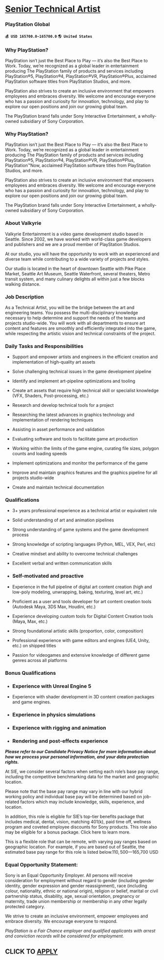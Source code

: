 # [Senior Technical Artist](https://www.remotewlb.com/apply/senior-technical-artist-86783)  
### PlayStation Global  
#### `💰 USD 165700.0~165700.0` `🌎 United States`  

### Why PlayStation?

PlayStation isn’t just the Best Place to Play — it’s also the Best Place to Work. Today, we’re recognized as a global leader in entertainment producing The PlayStation family of products and services including PlayStation®5, PlayStation®4, PlayStation®VR, PlayStation®Plus, acclaimed PlayStation software titles from PlayStation Studios, and more.

PlayStation also strives to create an inclusive environment that empowers employees and embraces diversity. We welcome and encourage everyone who has a passion and curiosity for innovation, technology, and play to explore our open positions and join our growing global team.

The PlayStation brand falls under Sony Interactive Entertainment, a wholly-owned subsidiary of Sony Corporation.

### Why PlayStation?

PlayStation isn’t just the Best Place to Play — it’s also the Best Place to Work. Today, we’re recognized as a global leader in entertainment producing The PlayStation family of products and services including PlayStation®5, PlayStation®4, PlayStation®VR, PlayStation®Plus, PlayStation™Now, acclaimed PlayStation software titles from PlayStation Studios, and more.

PlayStation also strives to create an inclusive environment that empowers employees and embraces diversity. We welcome and encourage everyone who has a passion and curiosity for innovation, technology, and play to explore our open positions and join our growing global team.

The PlayStation brand falls under Sony Interactive Entertainment, a wholly-owned subsidiary of Sony Corporation.

### About Valkyrie

Valkyrie Entertainment is a video game development studio based in Seattle. Since 2002, we have worked with world-class game developers and publishers and we are a proud member of PlayStation Studios.

At our studio, you will have the opportunity to work with an experienced and diverse team while contributing to a wide variety of projects and styles.

Our studio is located in the heart of downtown Seattle with Pike Place Market, Seattle Art Museum, Seattle Waterfront, several theaters, Metro transit system, and many culinary delights all within just a few blocks walking distance.

### Job Description

As a Technical Artist, you will be the bridge between the art and engineering teams. You possess the multi-disciplinary knowledge necessary to help determine and support the needs of the teams and projects studio-wide. You will work with all departments to ensure art content and features are smoothly and efficiently integrated into the game, while respecting the artistic vision and technical constraints of the project.

### Daily Tasks and Responsibilities

  * Support and empower artists and engineers in the efficient creation and implementation of high-quality art assets 

  * Solve challenging technical issues in the game development pipeline 

  * Identify and implement art-pipeline optimizations and tooling 

  * Create art assets that require high technical skill or specialist knowledge (VFX, Shaders, Post-processing, etc.) 

  * Research and develop technical tools for a project 

  * Researching the latest advances in graphics technology and implementation of rendering techniques 

  * Assisting in asset performance and validation 

  * Evaluating software and tools to facilitate game art production 

  * Working within the limits of the game engine, curating file sizes, polygon counts and loading speeds 

  * Implement optimizations and monitor the performance of the game 

  * Improve and maintain graphics features and the graphics pipeline for all projects studio-wide 

  * Create and maintain technical documentation 

### Qualifications

  * 3+ years professional experience as a technical artist or equivalent role 

  * Solid understanding of art and animation pipelines 

  * Strong understanding of game systems and the game development process 

  * Strong knowledge of scripting languages (Python, MEL, VEX, Perl, etc) 

  * Creative mindset and ability to overcome technical challenges 

  * Excellent verbal and written communication skills 

  * ### Self-motivated and proactive 

  * Experience in the full pipeline of digital art content creation (high and low-poly modeling, unwrapping, baking, texturing, level art, etc.) 

  * Proficient as a user and tools developer for art content creation tools (Autodesk Maya, 3DS Max, Houdini, etc.) 

  * Experience developing custom tools for Digital Content Creation tools (Maya, Max, etc.) 

  * Strong foundational artistic skills (proportion, color, composition) 

  * Professional experience with game editors and engines (UE4, Unity, etc.) on shipped titles 

  * Passion for videogames and extensive knowledge of different game genres across all platforms 

### Bonus Qualifications

  * ### Experience with Unreal Engine 5 

  * Experience with shader development in 3D content creation packages and game engines. 

  * ### Experience in physics simulations 

  * ### Experience with rigging and animation 

  * ### Rendering and post-effects experience 

**_Please refer to our Candidate Privacy Notice for more information about how we process your personal information, and your data protection rights._**

At SIE, we consider several factors when setting each role’s base pay range, including the competitive benchmarking data for the market and geographic location.  
  
Please note that the base pay range may vary in line with our hybrid working policy and individual base pay will be determined based on job-related factors which may include knowledge, skills, experience, and location.  
  
In addition, this role is eligible for SIE’s top-tier benefits package that includes medical, dental, vision, matching 401(k), paid time off, wellness program and coveted employee discounts for Sony products. This role also may be eligible for a bonus package. Click here to learn more.

This is a flexible role that can be remote, with varying pay ranges based on geographic location. For example, if you are based out of Seattle, the estimated base pay range for this role is listed below.$110,500—$165,700 USD

### Equal Opportunity Statement:

Sony is an Equal Opportunity Employer. All persons will receive consideration for employment without regard to gender (including gender identity, gender expression and gender reassignment), race (including colour, nationality, ethnic or national origin), religion or belief, marital or civil partnership status, disability, age, sexual orientation, pregnancy or maternity, trade union membership or membership in any other legally protected category.

We strive to create an inclusive environment, empower employees and embrace diversity. We encourage everyone to respond.

 _PlayStation is a Fair Chance employer and qualified applicants with arrest and conviction records will be considered for employment._

  
## CLICK TO [APPLY](https://www.remotewlb.com/apply/senior-technical-artist-86783)

